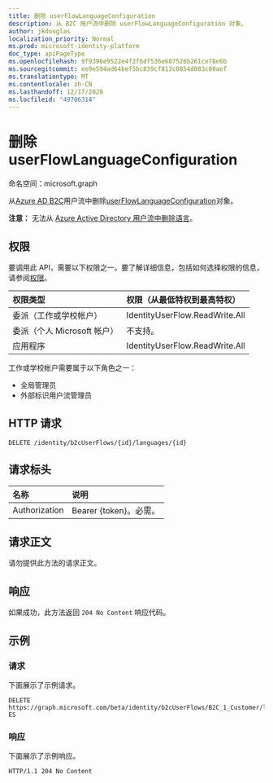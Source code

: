 ```yaml
---
title: 删除 userFlowLanguageConfiguration
description: 从 B2C 用户流中删除 userFlowLanguageConfiguration 对象。
author: jkdouglas
localization_priority: Normal
ms.prod: microsoft-identity-platform
doc_type: apiPageType
ms.openlocfilehash: 9f9396e9522e4f2f6df536e687526b261ce78e6b
ms.sourcegitcommit: ee9e594ad64bef5bc839cf813c0854d083c00aef
ms.translationtype: MT
ms.contentlocale: zh-CN
ms.lasthandoff: 12/17/2020
ms.locfileid: "49706314"
---
```

# <a name="delete-userflowlanguageconfiguration"></a>删除 userFlowLanguageConfiguration

命名空间：microsoft.graph

从[Azure AD B2C](../resources/b2cidentityuserflow.md)用户流中删除[userFlowLanguageConfiguration](../resources/userflowlanguageconfiguration.md)对象。

**注意：** 无法从 [Azure Active Directory 用户流中删除语言](../resources/b2xidentityuserflow.md)。

## <a name="permissions"></a>权限

要调用此 API，需要以下权限之一。要了解详细信息，包括如何选择权限的信息，请参阅[权限](/graph/permissions-reference)。

|权限类型      | 权限（从最低特权到最高特权）              |
|:--------------------|:---------------------------------------------------------|
|委派（工作或学校帐户）|IdentityUserFlow.ReadWrite.All|
|委派（个人 Microsoft 帐户）| 不支持。|
|应用程序|IdentityUserFlow.ReadWrite.All|

工作或学校帐户需要属于以下角色之一：

* 全局管理员
* 外部标识用户流管理员

## <a name="http-request"></a>HTTP 请求

<!-- {
  "blockType": "ignored"
}
-->

``` http
DELETE /identity/b2cUserFlows/{id}/languages/{id}
```

## <a name="request-headers"></a>请求标头

|名称|说明|
|:---|:---|
|Authorization|Bearer {token}。必需。|

## <a name="request-body"></a>请求正文

请勿提供此方法的请求正文。

## <a name="response"></a>响应

如果成功，此方法返回 `204 No Content` 响应代码。

## <a name="examples"></a>示例

### <a name="request"></a>请求

下面展示了示例请求。

<!-- {
  "blockType": "request",
  "name": "delete_userflowlanguageconfiguration"
}
-->

``` http
DELETE https://graph.microsoft.com/beta/identity/b2cUserFlows/B2C_1_Customer/languages/es-ES
```

### <a name="response"></a>响应

下面展示了示例响应。

<!-- {
  "blockType": "response",
  "truncated": true
}
-->

``` http
HTTP/1.1 204 No Content
```
